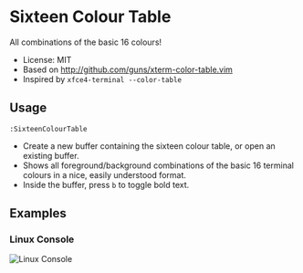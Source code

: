 # Sixteen Colour Table
All combinations of the basic 16 colours!

* License: MIT
* Based on <http://github.com/guns/xterm-color-table.vim>
* Inspired by `xfce4-terminal --color-table`

## Usage

`:SixteenColourTable`
* Create a new buffer containing the sixteen colour table, or open an
  existing buffer.
* Shows all foreground/background combinations of the basic 16 terminal
  colours in a nice, easily understood format.
* Inside the buffer, press `b` to toggle bold text.

## Examples

### Linux Console

![Linux Console](https://raw.githubusercontent.com/wiki/mvanderkamp/sixteen-colour-table/images/linux_console.png)
